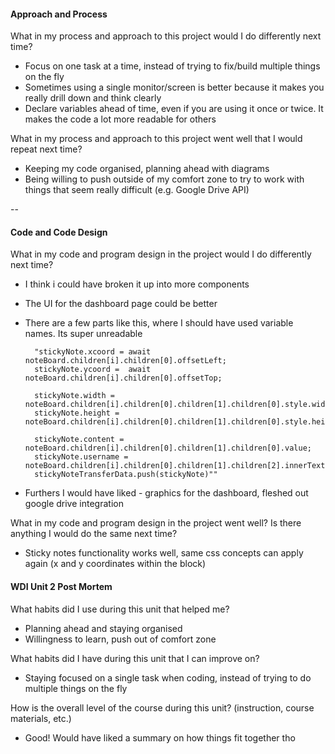 #### Approach and Process
What in my process and approach to this project would I do differently next time?
- Focus on one task at a time, instead of trying to fix/build multiple things on the fly
- Sometimes using a single monitor/screen is better because it makes you really drill down and think clearly
- Declare variables ahead of time, even if you are using it once or twice. It makes the code a lot more readable for others



What in my process and approach to this project went well that I would repeat next time?
- Keeping my code organised, planning ahead with diagrams
- Being willing to push outside of my comfort zone to try to work with things that seem really difficult (e.g. Google Drive API)


--

#### Code and Code Design
What in my code and program design in the project would I do differently next time?
- I think i could have broken it up into more components
- The UI for the dashboard page could be better
- There are a few parts like this, where I should have used variable names. Its super unreadable

        "stickyNote.xcoord = await noteBoard.children[i].children[0].offsetLeft;
        stickyNote.ycoord =  await noteBoard.children[i].children[0].offsetTop;

        stickyNote.width = noteBoard.children[i].children[0].children[1].children[0].style.width;
        stickyNote.height = noteBoard.children[i].children[0].children[1].children[0].style.height;

        stickyNote.content = noteBoard.children[i].children[0].children[1].children[0].value;
        stickyNote.username = noteBoard.children[i].children[0].children[1].children[2].innerText
        stickyNoteTransferData.push(stickyNote)""

- Furthers I would have liked - graphics for the dashboard, fleshed out google drive integration



What in my code and program design in the project went well? Is there anything I would do the same next time?
- Sticky notes functionality works well, same css concepts can apply again (x and y coordinates within the block)




#### WDI Unit 2 Post Mortem
What habits did I use during this unit that helped me?
- Planning ahead and staying organised
- Willingness to learn, push out of comfort zone

What habits did I have during this unit that I can improve on?
- Staying focused on a single task when coding, instead of trying to do multiple things on the fly


How is the overall level of the course during this unit? (instruction, course materials, etc.)
- Good! Would have liked a summary on how things fit together tho
